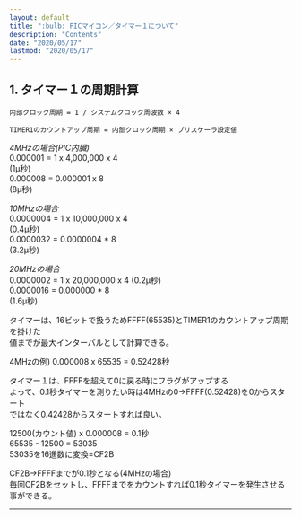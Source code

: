 ```yaml
---
layout: default
title: ":bulb: PICマイコン／タイマー１について"
description: "Contents"
date: "2020/05/17"
lastmod: "2020/05/17"
---
```


## 1. タイマー１の周期計算

`内部クロック周期 = 1 / システムクロック周波数 × 4`  

`TIMER1のカウントアップ周期 = 内部クロック周期 × プリスケーラ設定値`  

_4MHzの場合(PIC内臓)_  
0.000001 = 1 x 4,000,000 x 4  
(1μ秒)  
0.000008 = 0.000001 x 8  
(8μ秒)  

_10MHzの場合_  
0.0000004 = 1 x 10,000,000 x 4  
(0.4μ秒)  
0.0000032 = 0.0000004 \* 8  
(3.2μ秒)  

_20MHzの場合_  
0.0000002 = 1 x 20,000,000 x 4
(0.2μ秒)  
0.0000016 = 0.000000 \* 8  
(1.6μ秒)  

タイマーは、16ビットで扱うためFFFF(65535)とTIMER1のカウントアップ周期を掛けた  
値までが最大インターバルとして計算できる。  

4MHzの例) 0.000008 x 65535 = 0.52428秒  

タイマー１は、FFFFを超えて0に戻る時にフラグがアップする  
よって、0.1秒タイマーを測りたい時は4MHzの0→FFFF(0.52428)を0からスタート  
ではなく0.42428からスタートすれば良い。

12500(カウント値) x 0.000008 = 0.1秒  
65535 - 12500 = 53035  
53035を16進数に変換=CF2B

CF2B→FFFFまでが0.1秒となる(4MHzの場合)  
毎回CF2Bをセットし、FFFFまでをカウントすれば0.1秒タイマーを発生させる事ができる。  

* * *
